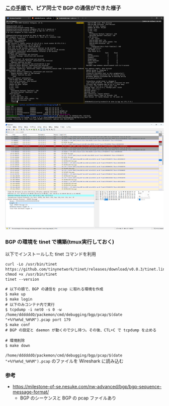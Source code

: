 ### [この手順](https://github.com/ddddddO/packemon/issues/68#issuecomment-2408943662)で、ピア同士で BGP の通信ができた様子

![](./succeeded_peering_bgp.png)
![](./bgp.pcap.png)

### BGP の環境を tinet で構築(tmux実行しておく)
以下でインストールした tinet コマンドを利用
```console
curl -Lo /usr/bin/tinet https://github.com/tinynetwork/tinet/releases/download/v0.0.3/tinet.linux_amd64
chmod +x /usr/bin/tinet
tinet --version
```

```console
# 以下の順で、BGP の通信を pcap に取れる環境を作成
$ make up
$ make login
# 以下のみコンテナ内で実行
$ tcpdump -i net0 -s 0 -w /home/ddddddO/packemon/cmd/debugging/bgp/pcap/$(date "+%Y%m%d_%H%M").pcap port 179
$ make conf
# BGP の設定と daemon が動くので少し待つ。その後、CTL+C で tcpdump を止める

# 環境削除
$ make down
```

`/home/ddddddO/packemon/cmd/debugging/bgp/pcap/$(date "+%Y%m%d_%H%M").pcap` のファイルを Wireshark に読み込む

### 参考
- https://milestone-of-se.nesuke.com/nw-advanced/bgp/bgp-sequence-message-format/
    - BGP のシーケンスと BGP の pcap ファイルあり
